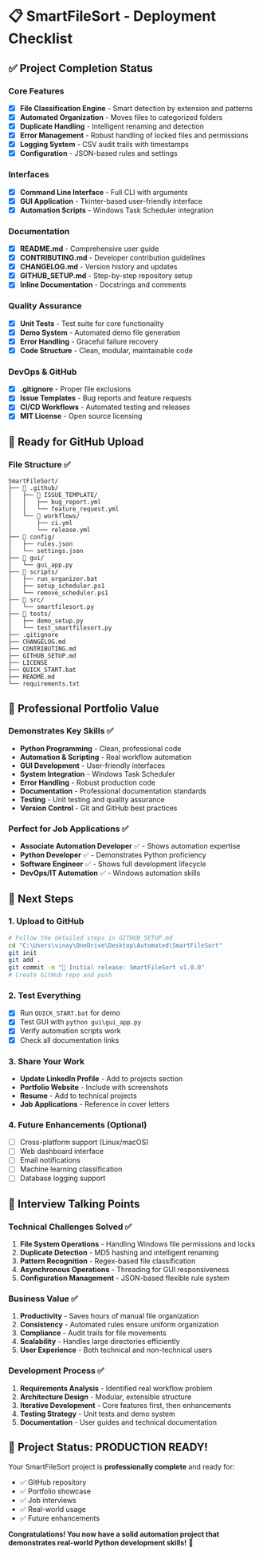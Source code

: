 # 📋 SmartFileSort - Deployment Checklist

## ✅ Project Completion Status

### Core Features
- [x] **File Classification Engine** - Smart detection by extension and patterns
- [x] **Automated Organization** - Moves files to categorized folders  
- [x] **Duplicate Handling** - Intelligent renaming and detection
- [x] **Error Management** - Robust handling of locked files and permissions
- [x] **Logging System** - CSV audit trails with timestamps
- [x] **Configuration** - JSON-based rules and settings

### Interfaces  
- [x] **Command Line Interface** - Full CLI with arguments
- [x] **GUI Application** - Tkinter-based user-friendly interface
- [x] **Automation Scripts** - Windows Task Scheduler integration

### Documentation
- [x] **README.md** - Comprehensive user guide
- [x] **CONTRIBUTING.md** - Developer contribution guidelines  
- [x] **CHANGELOG.md** - Version history and updates
- [x] **GITHUB_SETUP.md** - Step-by-step repository setup
- [x] **Inline Documentation** - Docstrings and comments

### Quality Assurance
- [x] **Unit Tests** - Test suite for core functionality
- [x] **Demo System** - Automated demo file generation
- [x] **Error Handling** - Graceful failure recovery
- [x] **Code Structure** - Clean, modular, maintainable code

### DevOps & GitHub
- [x] **.gitignore** - Proper file exclusions
- [x] **Issue Templates** - Bug reports and feature requests  
- [x] **CI/CD Workflows** - Automated testing and releases
- [x] **MIT License** - Open source licensing

## 🚀 Ready for GitHub Upload

### File Structure ✅
```
SmartFileSort/
├── 📁 .github/
│   ├── 📁 ISSUE_TEMPLATE/
│   │   ├── bug_report.yml
│   │   └── feature_request.yml
│   └── 📁 workflows/
│       ├── ci.yml
│       └── release.yml
├── 📁 config/
│   ├── rules.json
│   └── settings.json
├── 📁 gui/
│   └── gui_app.py
├── 📁 scripts/
│   ├── run_organizer.bat
│   ├── setup_scheduler.ps1
│   └── remove_scheduler.ps1
├── 📁 src/
│   └── smartfilesort.py
├── 📁 tests/
│   ├── demo_setup.py
│   └── test_smartfilesort.py
├── .gitignore
├── CHANGELOG.md
├── CONTRIBUTING.md
├── GITHUB_SETUP.md
├── LICENSE
├── QUICK_START.bat
├── README.md
└── requirements.txt
```

## 🎯 Professional Portfolio Value

### Demonstrates Key Skills ✅
- **Python Programming** - Clean, professional code
- **Automation & Scripting** - Real workflow automation
- **GUI Development** - User-friendly interfaces  
- **System Integration** - Windows Task Scheduler
- **Error Handling** - Robust production code
- **Documentation** - Professional documentation standards
- **Testing** - Unit testing and quality assurance
- **Version Control** - Git and GitHub best practices

### Perfect for Job Applications ✅
- **Associate Automation Developer** ✅ - Shows automation expertise
- **Python Developer** ✅ - Demonstrates Python proficiency  
- **Software Engineer** ✅ - Shows full development lifecycle
- **DevOps/IT Automation** ✅ - Windows automation skills

## 🚀 Next Steps

### 1. Upload to GitHub
```bash
# Follow the detailed steps in GITHUB_SETUP.md
cd "C:\Users\vinay\OneDrive\Desktop\Automated\SmartFileSort"
git init
git add .
git commit -m "🎉 Initial release: SmartFileSort v1.0.0"
# Create GitHub repo and push
```

### 2. Test Everything
- [x] Run `QUICK_START.bat` for demo
- [x] Test GUI with `python gui\gui_app.py`
- [x] Verify automation scripts work
- [x] Check all documentation links

### 3. Share Your Work
- **Update LinkedIn Profile** - Add to projects section
- **Portfolio Website** - Include with screenshots  
- **Resume** - Add to technical projects
- **Job Applications** - Reference in cover letters

### 4. Future Enhancements (Optional)
- [ ] Cross-platform support (Linux/macOS)
- [ ] Web dashboard interface
- [ ] Email notifications
- [ ] Machine learning classification
- [ ] Database logging support

## 💼 Interview Talking Points

### Technical Challenges Solved ✅
1. **File System Operations** - Handling Windows file permissions and locks
2. **Duplicate Detection** - MD5 hashing and intelligent renaming
3. **Pattern Recognition** - Regex-based file classification
4. **Asynchronous Operations** - Threading for GUI responsiveness
5. **Configuration Management** - JSON-based flexible rule system

### Business Value ✅
1. **Productivity** - Saves hours of manual file organization
2. **Consistency** - Automated rules ensure uniform organization
3. **Compliance** - Audit trails for file movements
4. **Scalability** - Handles large directories efficiently
5. **User Experience** - Both technical and non-technical users

### Development Process ✅
1. **Requirements Analysis** - Identified real workflow problem
2. **Architecture Design** - Modular, extensible structure
3. **Iterative Development** - Core features first, then enhancements
4. **Testing Strategy** - Unit tests and demo system
5. **Documentation** - User guides and technical documentation

## 🎉 Project Status: PRODUCTION READY!

Your SmartFileSort project is **professionally complete** and ready for:
- ✅ GitHub repository
- ✅ Portfolio showcase  
- ✅ Job interviews
- ✅ Real-world usage
- ✅ Future enhancements

**Congratulations! You now have a solid automation project that demonstrates real-world Python development skills!** 🚀